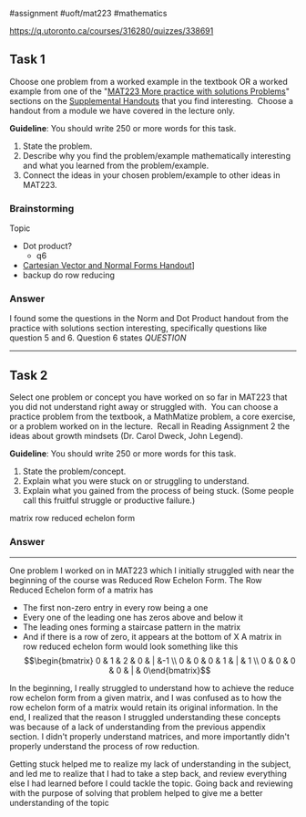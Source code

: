 #assignment #uoft/mat223 #mathematics 

https://q.utoronto.ca/courses/316280/quizzes/338691

## Task 1
Choose one problem from a worked example in the textbook OR a worked example from one of the "[MAT223 More practice with solutions Problems](MAT223%20More%20practice%20with%20solutions%20Problems.md)" sections on the [Supplemental Handouts](https://q.utoronto.ca/courses/316280/pages/practice-handouts-and-solutions-and-more "Practice Handouts and Solutions (and more!)") that you find interesting.  Choose a handout from a module we have covered in the lecture only.

**Guideline**: You should write 250 or more words for this task. 

1. State the problem.
2. Describe why you find the problem/example mathematically interesting and what you learned from the problem/example.  
3. Connect the ideas in your chosen problem/example to other ideas in MAT223.

### Brainstorming
Topic
- Dot product?
	- q6
- [ Cartesian Vector and Normal Forms Handout](4%20mat223_cartesian__vector__normal_forms.pdf)]
- backup do row reducing
### Answer
I found some the questions in the Norm and Dot Product handout from the practice with solutions section interesting, specifically questions like question 5 and 6. Question 6 states
$QUESTION$



---



## Task 2
Select one problem or concept you have worked on so far in MAT223 that you did not understand right away or struggled with.  You can choose a practice problem from the textbook, a MathMatize problem, a core exercise, or a problem worked on in the lecture.  Recall in Reading Assignment 2 the ideas about growth mindsets (Dr. Carol Dweck, John Legend). 

**Guideline**: You should write 250 or more words for this task. 

1. State the problem/concept.
2. Explain what you were stuck on or struggling to understand.
3. Explain what you gained from the process of being stuck. (Some people call this fruitful struggle or productive failure.)

matrix row reduced echelon form

### Answer
---
One problem I worked on in MAT223 which I initially struggled with near the beginning of the course was Reduced Row Echelon Form. The Row Reduced Echelon form of a matrix has
- The first non-zero entry in every row being a one
- Every one of the leading one has zeros above and below it
- The leading ones forming a staircase pattern in the matrix
- And if there is a row of zero, it appears at the bottom of X
A matrix in row reduced echelon form would look something like this 
$$\begin{bmatrix} 0 & 1 & 2 & 0 & | &-1 \\ 0 & 0 & 0 & 1 & | & 1 \\ 0 & 0 & 0 & 0 & | & 0\end{bmatrix}$$

In the beginning, I really struggled to understand how to achieve the reduce row echelon form from a given matrix, and I was confused as to how the row echelon form of a matrix would retain its original information. In the end, I realized that the reason I struggled understanding these concepts was because of a lack of understanding from the previous appendix section. I didn't properly understand matrices, and more importantly didn't properly understand the process of row reduction.

Getting stuck helped me to realize my lack of understanding in the subject, and led me to realize that I had to take a step back, and review everything else I had learned before I could tackle the topic. Going back and reviewing with the purpose of solving that problem helped to give me a better understanding of the topic
